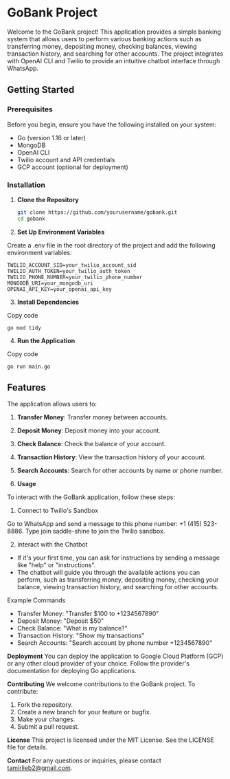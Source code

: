 # GoBank Project

Welcome to the GoBank project! This application provides a simple banking system that allows users to perform various banking actions such as transferring money, depositing money, checking balances, viewing transaction history, and searching for other accounts. The project integrates with OpenAI CLI and Twilio to provide an intuitive chatbot interface through WhatsApp.

## Getting Started

### Prerequisites

Before you begin, ensure you have the following installed on your system:

- Go (version 1.16 or later)
- MongoDB
- OpenAI CLI
- Twilio account and API credentials
- GCP account (optional for deployment)



### Installation

1. **Clone the Repository**

   ```sh
   git clone https://github.com/yourusername/gobank.git
   cd gobank

2. **Set Up Environment Variables**

Create a .env file in the root directory of the project and add the following environment variables:

```
TWILIO_ACCOUNT_SID=your_twilio_account_sid
TWILIO_AUTH_TOKEN=your_twilio_auth_token
TWILIO_PHONE_NUMBER=your_twilio_phone_number
MONGODB_URI=your_mongodb_uri
OPENAI_API_KEY=your_openai_api_key
```

3. **Install Dependencies**


Copy code
```
go mod tidy
```

4. **Run the Application**


Copy code
```
go run main.go
```

## Features

The application allows users to:

1. **Transfer Money**: Transfer money between accounts.
2. **Deposit Money**: Deposit money into your account.
3. **Check Balance**: Check the balance of your account.
4. **Transaction History**: View the transaction history of your account.
5. **Search Accounts**: Search for other accounts by name or phone number.



5. **Usage**

To interact with the GoBank application, follow these steps:

1. Connect to Twilio's Sandbox

Go to WhatsApp and send a message to this phone number: +1 (415) 523-8886.
Type join saddle-shine to join the Twilio sandbox.

2. Interact with the Chatbot

- If it's your first time, you can ask for instructions by sending a message like "help" or "instructions".
- The chatbot will guide you through the available actions you can perform, such as transferring money, depositing money, checking your balance, viewing transaction history, and searching for other accounts.

Example Commands
- Transfer Money: "Transfer $100 to +1234567890"
- Deposit Money: "Deposit $50"
- Check Balance: "What is my balance?"
- Transaction History: "Show my transactions"
- Search Accounts: "Search account by phone number +1234567890"

**Deployment**
You can deploy the application to Google Cloud Platform (GCP) or any other cloud provider of your choice. Follow the provider's documentation for deploying Go applications.

**Contributing**
We welcome contributions to the GoBank project. To contribute:

1. Fork the repository.
2. Create a new branch for your feature or bugfix.
3. Make your changes.
4. Submit a pull request.

**License**
This project is licensed under the MIT License. See the LICENSE file for details.

**Contact**
For any questions or inquiries, please contact tamirlieb2@gmail.com.

